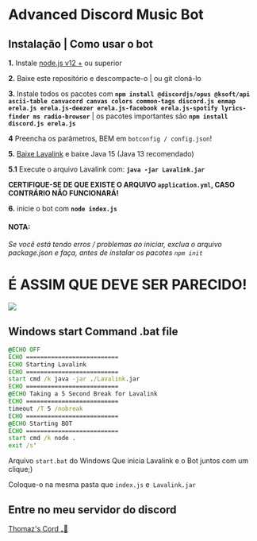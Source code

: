 # Advanced Discord Music Bot
## Instalação | Como usar o bot

 **1.** Instale [node.js v12 +](https://nodejs.org/en/download/) ou superior

 **2.** Baixe este repositório e descompacte-o | ou git cloná-lo

 **3.** Instale todos os pacotes com **`npm install @discordjs/opus @ksoft/api ascii-table canvacord canvas colors common-tags discord.js enmap erela.js erela.js-deezer erela.js-facebook erela.js-spotify lyrics-finder ms radio-browser`** | os pacotes importantes são **`npm install discord.js erela.js`**

 **4** Preencha os parâmetros, BEM em `botconfig / config.json`!

 **5.** [Baixe Lavalink](https://cdn.discordapp.com/attachments/798196676405755905/827174915714711572/Lavalink.jar) e baixe Java 15 (Java 13 recomendado)

**5.1** Execute o arquivo Lavalink com: **`java -jar Lavalink.jar`**

 **CERTIFIQUE-SE DE QUE EXISTE O ARQUIVO `application.yml`, CASO CONTRÁRIO NÃO FUNCIONARÁ!**

 **6.** inicie o bot com **`node index.js`**

#### **NOTA:**

*Se você está tendo erros / problemas ao iniciar, exclua o arquivo package.json e faça, antes de instalar os pacotes `npm init`*


# É ASSIM QUE DEVE SER PARECIDO!

![](https://github.com/Tomato6966/discord-js-lavalink-Music-Bot-erela-js/blob/main/Folder_structure.png)

## Windows start Command .bat file
```bat
@ECHO OFF
ECHO ==========================
ECHO Starting Lavalink
ECHO ==========================
start cmd /k java -jar ./Lavalink.jar
ECHO ==========================
@ECHO Taking a 5 Second Break for Lavalink
ECHO ==========================
timeout /T 5 /nobreak
ECHO ==========================
@ECHO Starting BOT
ECHO ==========================
start cmd /k node .
exit /s'
```
Arquivo `start.bat` do Windows
Que inicia Lavalink e o Bot juntos com um clique;)

Coloque-o na mesma pasta que `index.js` e` Lavalink.jar`

## Entre no meu servidor do discord

[Thomaz's Cord ₊🌸](https://discord.gg/DJuK4KGa94)
